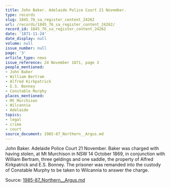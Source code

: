```yaml
---
title: John Baker. Adelaide Police Court 21 November.
type: records
slug: 1845_76_sa_register_content_24262
url: /records/1845_76_sa_register_content_24262/
record_id: 1845_76_sa_register_content_24262
date: '1871-11-24'
date_display: null
volume: null
issue_number: null
page: '3'
article_type: news
issue_reference: 24 November 1871, page 3
people_mentioned:
- John Baker
- William Bertram
- Alfred Kirkpatrick
- E.S. Bonney
- Constable Murphy
places_mentioned:
- Mt Murchison
- Wilcannia
- Adelaide
topics:
- legal
- crime
- court
source_document: 1985-87_Northern__Argus.md
---
```


John Baker.  Adelaide Police Court 21 November.  Baker was charged with having stolen, at Mt Murchison in NSW 14 October 1869, in conjunction with William Bertram, three geldings and one saddle, the property of Alfred Kirkpatrick and E.S. Bonney.  The prisoner was remanded into the custody of Constable Murphy to be taken to Wilcannia to answer the charge.

Source: [1985-87_Northern__Argus.md](/downloads/markdown/1985-87_Northern__Argus.md)

